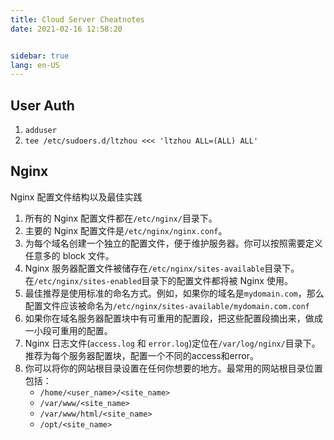 ```yaml
---
title: Cloud Server Cheatnotes
date: 2021-02-16 12:58:20


sidebar: true
lang: en-US
---
```



<!--more-->


## User Auth

1. `adduser`
2. `tee /etc/sudoers.d/ltzhou <<< 'ltzhou ALL=(ALL) ALL'`



## Nginx

Nginx 配置文件结构以及最佳实践

1. 所有的 Nginx 配置文件都在`/etc/nginx/`目录下。
2. 主要的 Nginx 配置文件是`/etc/nginx/nginx.conf`。
3. 为每个域名创建一个独立的配置文件，便于维护服务器。你可以按照需要定义任意多的 block 文件。
4. Nginx 服务器配置文件被储存在`/etc/nginx/sites-available`目录下。在`/etc/nginx/sites-enabled`目录下的配置文件都将被 Nginx 使用。
5. 最佳推荐是使用标准的命名方式。例如，如果你的域名是`mydomain.com`，那么配置文件应该被命名为`/etc/nginx/sites-available/mydomain.com.conf`
6. 如果你在域名服务器配置块中有可重用的配置段，把这些配置段摘出来，做成一小段可重用的配置。
7. Nginx 日志文件(`access.log` 和 `error.log`)定位在`/var/log/nginx/`目录下。推荐为每个服务器配置块，配置一个不同的access和error。
8. 你可以将你的网站根目录设置在任何你想要的地方。最常用的网站根目录位置包括：
   - `/home/<user_name>/<site_name>`
   - `/var/www/<site_name>`
   - `/var/www/html/<site_name>`
   - `/opt/<site_name>`